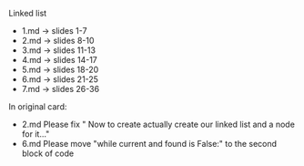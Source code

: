 Linked list
- 1.md -> slides 1-7 
- 2.md -> slides 8-10  
- 3.md -> slides 11-13
- 4.md -> slides 14-17
- 5.md -> slides 18-20
- 6.md -> slides 21-25
- 7.md -> slides 26-36

In original card:
- 2.md Please fix " Now to create actually create our linked list and a node for it..."
- 6.md Please move "while current and found is False:" to the second block of code 
